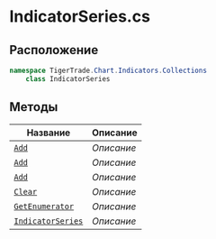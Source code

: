 
# IndicatorSeries.cs
## Расположение
```csharp
namespace TigerTrade.Chart.Indicators.Collections  
    class IndicatorSeries
```

## Методы
| Название | Описание |
| --- | --- |
| [`Add`](./Методы/Add.md) | *Описание* |
| [`Add`](./Методы/Add.md) | *Описание* |
| [`Add`](./Методы/Add.md) | *Описание* |
| [`Clear`](./Методы/Clear.md) | *Описание* |
| [`GetEnumerator`](./Методы/GetEnumerator.md) | *Описание* |
| [`IndicatorSeries`](./Методы/IndicatorSeries.md) | *Описание* |
